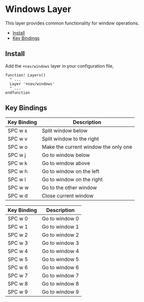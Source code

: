# Windows Layer

This layer provides common functionality for window operations.

- [Install](#install)
- [Key Bindings](#key-bindings)

## Install

Add the `+nav/windows` layer in your configuration file,

```viml
function! Layers()
  " ...
  Layer '+nav/windows'
  " ...
endfunction
```

## Key Bindings

Key Binding | Description
----------- | ------------------------------------
SPC w s     | Split window below
SPC w v     | Split window to the right
SPC w o     | Make the current window the only one
SPC w j     | Go to window below
SPC w k     | Go to window above
SPC w h     | Go to window on the left
SPC w l     | Go to window on the right
SPC w w     | Go to the other window
SPC w d     | Close current window

Key Binding | Description
----------- | --------------
SPC w 0     | Go to window 0
SPC w 1     | Go to window 1
SPC w 2     | Go to window 2
SPC w 3     | Go to window 3
SPC w 4     | Go to window 4
SPC w 5     | Go to window 5
SPC w 6     | Go to window 6
SPC w 7     | Go to window 7
SPC w 8     | Go to window 8
SPC w 9     | Go to window 9
